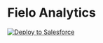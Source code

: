 # Fielo Analytics

<a href="https://githubsfdeploy.herokuapp.com?owner=Pbest0o&repo=Fielo-Analytics&ref=master">
  <img alt="Deploy to Salesforce"
       src="https://raw.githubusercontent.com/afawcett/githubsfdeploy/master/deploy.png">
</a>
